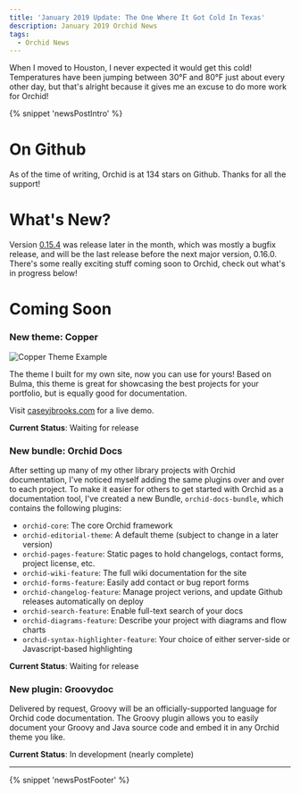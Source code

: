 ```yaml
---
title: 'January 2019 Update: The One Where It Got Cold In Texas'
description: January 2019 Orchid News
tags: 
  - Orchid News
---
```


When I moved to Houston, I never expected it would get this cold! Temperatures have been jumping between 30°F and 80°F just about every other day, but that's alright because it gives me an excuse to do more work for Orchid! 

{% snippet 'newsPostIntro' %}

# On Github

As of the time of writing, Orchid is at 134 stars on Github. Thanks for all the support!

# What's New?

Version [0.15.4](https://github.com/orchidhq/orchid/releases/tag/0.15.4) was release later in the month, which was mostly a bugfix release, and will be the last release before the next major version, 0.16.0. There's some really exciting stuff coming soon to Orchid, check out what's in progress below!

# Coming Soon

### New theme: **Copper**

![Copper Theme Example](https://res.cloudinary.com/orchid/image/upload/v1549253492/themes/copper/1.png)

The theme I built for my own site, now you can use for yours! Based on Bulma, this theme is great for showcasing the best projects for your portfolio, but is equally good for documentation.

Visit [caseyjbrooks.com](https://www.caseyjbrooks.com/) for a live demo.

**Current Status**: Waiting for release

### New bundle: **Orchid Docs**

After setting up many of my other library projects with Orchid documentation, I've noticed myself adding the same plugins over and over to each project. To make it easier for others to get started with Orchid as a documentation tool, I've created a new Bundle, `orchid-docs-bundle`, which contains the following plugins:

- `orchid-core`: The core Orchid framework
- `orchid-editorial-theme`: A default theme (subject to change in a later version)
- `orchid-pages-feature`: Static pages to hold changelogs, contact forms, project license, etc.
- `orchid-wiki-feature`: The full wiki documentation for the site
- `orchid-forms-feature`: Easily add contact or bug report forms
- `orchid-changelog-feature`: Manage project verions, and update Github releases automatically on deploy
- `orchid-search-feature`: Enable full-text search of your docs
- `orchid-diagrams-feature`: Describe your project with diagrams and flow charts 
- `orchid-syntax-highlighter-feature`: Your choice of either server-side or Javascript-based highlighting

**Current Status**: Waiting for release

### New plugin: **Groovydoc**

Delivered by request, Groovy will be an officially-supported language for Orchid code documentation. The Groovy plugin allows you to easily document your Groovy and Java source code and embed it in any Orchid theme you like.

**Current Status**: In development (nearly complete)

---

{% snippet 'newsPostFooter' %}

